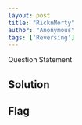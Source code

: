 ```yaml
---
layout: post
title: "RicknMorty"
author: "Anonymous"
tags: ['Reversing']
---
```


Question Statement

## Solution

## Flag

